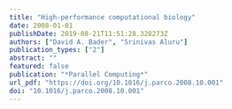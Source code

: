 ```yaml
---
title: "High-performance computational biology"
date: 2008-01-01
publishDate: 2019-08-21T11:51:28.328273Z
authors: ["David A. Bader", "Srinivas Aluru"]
publication_types: ["2"]
abstract: ""
featured: false
publication: "*Parallel Computing*"
url_pdf: "https://doi.org/10.1016/j.parco.2008.10.001"
doi: "10.1016/j.parco.2008.10.001"
---
```


